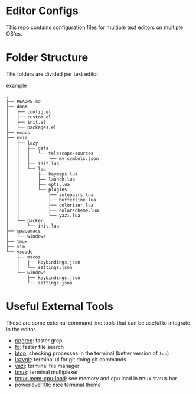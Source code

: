 # Editor Configs
This repo contains configuration files for multiple text editors on multiple OS'es.

# Folder Structure
The folders are divided per text editor.<br>

example
``` text
.
├── README.md
├── doom
│   ├── config.el
│   ├── custom.el
│   ├── init.el
│   └── packages.el
├── emacs
├── nvim
│   ├── lazy
│   │   ├── data
│   │   │   └── telescope-sources
│   │   │       └── my_symbols.json
│   │   ├── init.lua
│   │   └── lua
│   │       ├── keymaps.lua
│   │       ├── launch.lua
│   │       ├── opts.lua
│   │       └── plugins
│   │           ├── autopairs.lua
│   │           ├── bufferline.lua
│   │           ├── colorizer.lua
│   │           ├── colorscheme.lua
│   │           └── yazi.lua
│   └── packer
│       └── init.lua
├── spacemacs
│   └── windows
├── tmux
├── vim
└── vscode
    ├── macos
    │   ├── keybindings.json
    │   └── settings.json
    └── windows
        ├── keybindings.json
        └── settings.json
```

# Useful External Tools
These are some external command line tools that can be useful to integrate in the editor.

- [ripgrep](https://github.com/BurntSushi/ripgrep): faster grep
- [fd](https://github.com/sharkdp/fd): faster file search
- [btop](https://github.com/aristocratos/btop): checking processes in the terminal (better version of `top`)
- [lazygit](https://github.com/jesseduffield/lazygit): terminal ui for git doing git commands
- [yazi](https://github.com/sxyazi/yazi): terminal file manager
- [tmux](https://github.com/tmux/tmux/wiki): terminal multiplexer
- [tmux-mem-cpu-load](https://github.com/thewtex/tmux-mem-cpu-load): see memory and cpu load in tmux status bar
- [powerlevel10k](https://github.com/romkatv/powerlevel10k): nice terminal theme
